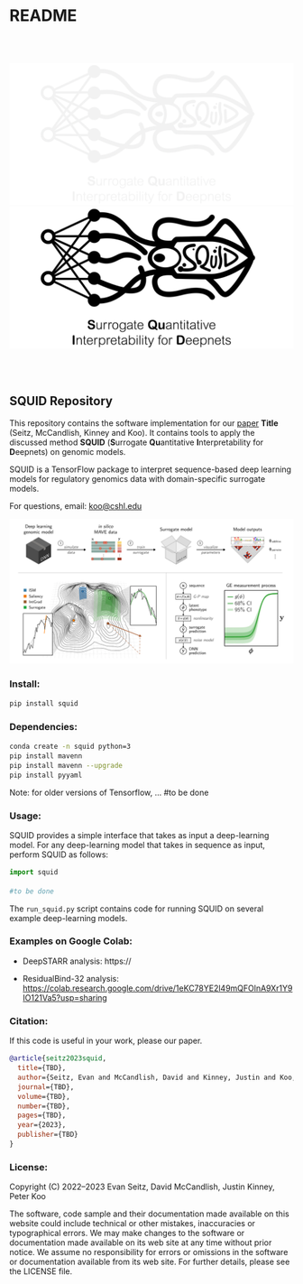 # README

<br/><br/>

![logo_dark](./images/logo_dark.png#gh-dark-mode-only)
![logo_light](./images/logo_light.png#gh-light-mode-only)

<br/><br/>

## SQUID Repository
This repository contains the software implementation for our [paper](https://www.google.com) **Title** (Seitz, McCandlish, Kinney and Koo). It contains tools to apply the discussed method **SQUID** (**S**urrogate **Qu**antitative **I**nterpretability for **D**eepnets) on genomic models.

SQUID is a TensorFlow package to interpret sequence-based deep learning models for regulatory genomics data with domain-specific surrogate models.

For questions, email: koo@cshl.edu

<img src="images/schematic.png" alt="fig" width="1000"/>


### Install:

```bash
pip install squid
```

### Dependencies:

```bash
conda create -n squid python=3
pip install mavenn
pip install mavenn --upgrade
pip install pyyaml
```

Note: for older versions of Tensorflow, ... #to be done


### Usage:
SQUID provides a simple interface that takes as input a deep-learning model. For any deep-learning model that takes in sequence as input, perform SQUID as follows:

```python
import squid

#to be done
```

The `run_squid.py` script contains code for running SQUID on several example deep-learning models.

### Examples on Google Colab:

- DeepSTARR analysis: https://

- ResidualBind-32 analysis: https://colab.research.google.com/drive/1eKC78YE2l49mQFOlnA9Xr1Y9IO121Va5?usp=sharing


### Citation:
If this code is useful in your work, please our paper.

```bibtex
@article{seitz2023squid,
  title={TBD},
  author={Seitz, Evan and McCandlish, David and Kinney, Justin and Koo, Peter},
  journal={TBD},
  volume={TBD},
  number={TBD},
  pages={TBD},
  year={2023},
  publisher={TBD}
}
```

### License:
Copyright (C) 2022–2023 Evan Seitz, David McCandlish, Justin Kinney, Peter Koo

The software, code sample and their documentation made available on this website could include technical or other mistakes, inaccuracies or typographical errors. We may make changes to the software or documentation made available on its web site at any time without prior notice. We assume no responsibility for errors or omissions in the software or documentation available from its web site. For further details, please see the LICENSE file.
